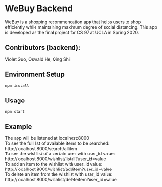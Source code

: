 # WeBuy Backend

WeBuy is a shopping recommendation app that helps users to shop efficiently while maintaining maximum degree of social distancing. This app is developed as the final project for CS 97 at UCLA in Spring 2020. 

## Contributors (backend):
Violet Guo, Oswald He, Qing Shi

## Environment Setup
```
npm install 
```

## Usage
```
npm start
```

## Example
The app will be listened at localhost:8000  
To see the full list of available items to be searched:  
http://localhost:8000/search/allitem  
To see the wishlist of a certain user with user_id value:  
http://localhost:8000/wishlist/listall?user_id=value  
To add an item to the wishlist with user_id value:  
http://localhost:8000/wishlist/additem?user_id=value  
To delete an item from the wishlist with user_id value:  
http://localhost:8000/wishlist/deleteitem?user_id=value














